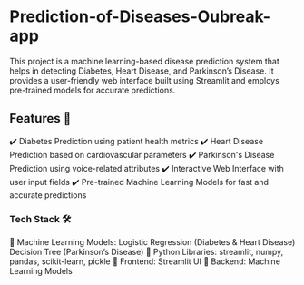 # Prediction-of-Diseases-Oubreak-app
This project is a machine learning-based disease prediction system that helps in detecting Diabetes, Heart Disease, and Parkinson’s Disease. It provides a user-friendly web interface built using Streamlit and employs pre-trained models for accurate predictions.
## Features 🌟
✔️ Diabetes Prediction using patient health metrics
✔️ Heart Disease Prediction based on cardiovascular parameters
✔️ Parkinson's Disease Prediction using voice-related attributes
✔️ Interactive Web Interface with user input fields
✔️ Pre-trained Machine Learning Models for fast and accurate predictions

### Tech Stack 🛠
🔹 Machine Learning Models:
Logistic Regression (Diabetes & Heart Disease)
Decision Tree (Parkinson’s Disease)
🔹 Python Libraries:
streamlit, numpy, pandas, scikit-learn, pickle
🔹 Frontend: Streamlit UI
🔹 Backend: Machine Learning Models
